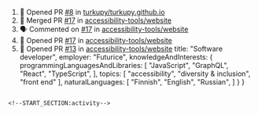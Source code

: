 1. 💪 Opened PR [#8](https://github.com//turkupy/turkupy.github.io/pull/8) in [turkupy/turkupy.github.io](https://github.com//turkupy/turkupy.github.io)
2. 🎉 Merged PR [#17](https://github.com//accessibility-tools/website/pull/17) in [accessibility-tools/website](https://github.com//accessibility-tools/website)
3. 🗣 Commented on [#17](https://github.com//accessibility-tools/website/issues/17) in [accessibility-tools/website](https://github.com//accessibility-tools/website)
4. 💪 Opened PR [#17](https://github.com//accessibility-tools/website/pull/17) in [accessibility-tools/website](https://github.com//accessibility-tools/website)
5. 💪 Opened PR [#13](https://github.com//accessibility-tools/website/pull/13) in [accessibility-tools/website](https://github.com//accessibility-tools/website)
    title: "Software developer",
    employer: "Futurice",
    knowledgeAndInterests: {
        programmingLanguagesAndLibraries: [
            "JavaScript", 
            "GraphQL", 
            "React", 
            "TypeScript", 
        ],
        topics: [
            "accessibility",
            "diversity & inclusion",
            "front end"
        ],
        naturalLanguages: [
            "Finnish",
            "English",
            "Russian",
        ]
    }
}
```

<!--START_SECTION:activity-->
